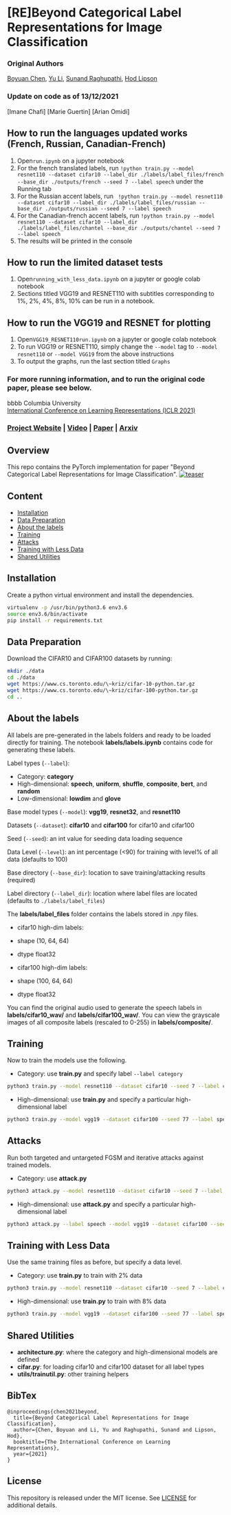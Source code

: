 # [RE]Beyond Categorical Label Representations for Image Classification

### Original Authors
[Boyuan Chen](http://boyuanchen.com/),
[Yu Li](https://www.linkedin.com/in/lilykat),
[Sunand Raghupathi](https://www.linkedin.com/in/sunand-raghupathi),
[Hod Lipson](https://www.hodlipson.com/)
<br>
### Update on code as of 13/12/2021
[Imane Chafi]
[Marie Guertin]
[Arian Omidi]

## How to run the languages updated works (French, Russian, Canadian-French) 
1. Open```run.ipynb``` on a jupyter notebook
2. For the french translated labels, run ```!python train.py --model resnet110 --dataset cifar10 --label_dir ./labels/label_files/french --base_dir ./outputs/french --seed 7 --label speech``` under the Running tab
3. For the Russian accent labels, run ``` !python train.py --model resnet110 --dataset cifar10 --label_dir ./labels/label_files/russian --base_dir ./outputs/russian --seed 7 --label speech```
4. For the Canadian-french accent labels, run ```!python train.py --model resnet110 --dataset cifar10 --label_dir ./labels/label_files/chantel --base_dir ./outputs/chantel --seed 7 --label speech```
5. The results will be printed in the console

## How to run the limited dataset tests
1. Open```running_with_less_data.ipynb``` on a jupyter or google colab notebook
2. Sections titled VGG19 and RESNET110 with subtitles corresponding to 1%, 2%, 4%, 8%, 10% can be run in a notebook. 

## How to run the VGG19 and RESNET for plotting
1. Open```VGG19_RESNET110run.ipynb``` on a jupyter or google colab notebook
2. To run VGG19 or RESNET110, simply change the ```--model``` tag to ```--model resnet110``` or ```--model VGG19``` from the above instructions
3. To output the graphs, run the last section titled ```Graphs```

### For more running information, and to run the original code paper, please see below. 

bbbb
Columbia University
<br>
[International Conference on Learning Representations (ICLR 2021)](https://openreview.net/forum?id=MyHwDabUHZm)

### [Project Website](https://www.creativemachineslab.com/label-representation.html) | [Video](https://www.youtube.com/watch?v=Iq2YjHCAPRQ&t) | [Paper](https://openreview.net/forum?id=MyHwDabUHZm) | [Arxiv](https://arxiv.org/abs/2104.02226)

## Overview
This repo contains the PyTorch implementation for paper "Beyond Categorical Label Representations for Image Classification".
[![teaser](figures/teaser.png)](https://www.youtube.com/watch?v=Iq2YjHCAPRQ&t)

## Content

- [Installation](#installation)
- [Data Preparation](#data-preparation)
- [About the labels](#about-the-labels)
- [Training](#training)
- [Attacks](#attacks)
- [Training with Less Data](#training-with-less-data)
- [Shared Utilities](#shared-utilities)

## Installation

Create a python virtual environment and install the dependencies.

```bash
virtualenv -p /usr/bin/python3.6 env3.6
source env3.6/bin/activate
pip install -r requirements.txt
```

## Data Preparation

Download the CIFAR10 and CIFAR100 datasets by running:
```bash
mkdir ./data
cd ./data
wget https://www.cs.toronto.edu/\~kriz/cifar-10-python.tar.gz
wget https://www.cs.toronto.edu/\~kriz/cifar-100-python.tar.gz
cd ..
```

## About the labels
All labels are pre-generated in the labels folders and ready to be loaded directly for training. The notebook **labels/labels.ipynb** contains code for generating these labels.

Label types (```--label```):
- Category: **category**
- High-dimensional: **speech**, **uniform**, **shuffle**, **composite**, **bert**, and **random**
- Low-dimensional: **lowdim** and **glove**

Base model types (```--model```): **vgg19**, **resnet32**, and **resnet110**

Datasets (```--dataset```): **cifar10** and **cifar100** for cifar10 and cifar100

Seed (```--seed```): an int value for seeding data loading sequence

Data Level (```--level```): an int percentage (<90) for training with level% of all data (defaults to 100)

Base directory (```--base_dir```): location to save training/attacking results (required)

Label directory (```--label_dir```): location where label files are located (defaults to ```./labels/label_files```)

The **labels/label_files** folder contains the labels stored in .npy files.

* cifar10 high-dim labels:
* shape (10, 64, 64)
* dtype float32

* cifar100 high-dim labels:
* shape (100, 64, 64)
* dtype float32

You can find the original audio used to generate the speech labels in **labels/cifar10_wav/** and **labels/cifar100_wav/**. You can view the grayscale images of all composite labels (rescaled to 0-255) in **labels/composite/**.

## Training

Now to train the models use the following.
- Category: use **train.py** and specify label ```--label category```
```bash
python3 train.py --model resnet110 --dataset cifar10 --seed 7 --label category
```

- High-dimensional: use **train.py** and specify a particular high-dimensional label
```bash
python3 train.py --model vgg19 --dataset cifar100 --seed 77 --label speech
```
## Attacks
Run both targeted and untargeted FGSM and iterative attacks against trained models.
- Category: use **attack.py**
```bash
python3 attack.py --model resnet110 --dataset cifar10 --seed 7 --label category
```
- High-dimensional: use **attack.py** and specify a particular high-dimensional label
```bash
python3 attack.py --label speech --model vgg19 --dataset cifar100 --seed 77
```

## Training with Less Data
Use the same training files as before, but specify a data level.

- Category: use **train.py** to train with 2% data
```bash
python3 train.py --model resnet110 --dataset cifar10 --seed 7 --label category --level 2
```

- High-dimensional: use **train.py** to train with 8% data
```bash
python3 train.py --model vgg19 --dataset cifar100 --seed 77 --label speech --level 8
```

## Shared Utilities
- **architecture.py**: where the category and high-dimensional models are defined
- **cifar.py**: for loading cifar10 and cifar100 dataset for all label types
- **utils/trainutil.py**: other training helpers

## BibTex

```
@inproceedings{chen2021beyond,
  title={Beyond Categorical Label Representations for Image Classification},
  author={Chen, Boyuan and Li, Yu and Raghupathi, Sunand and Lipson, Hod},
  booktitle={The International Conference on Learning Representations},
  year={2021}
}
```

## License

This repository is released under the MIT license. See [LICENSE](LICENSE) for additional details.
